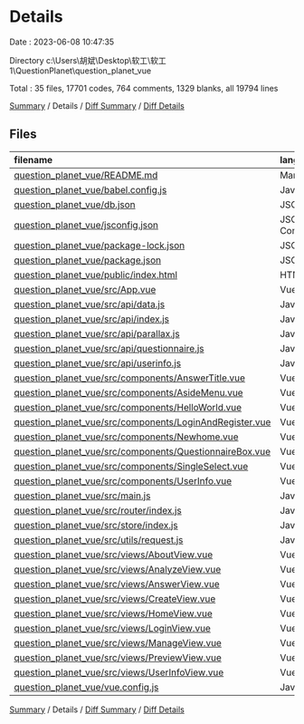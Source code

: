 # Details

Date : 2023-06-08 10:47:35

Directory c:\\Users\\胡斌\\Desktop\\软工\\软工1\\QuestionPlanet\\question_planet_vue

Total : 35 files,  17701 codes, 764 comments, 1329 blanks, all 19794 lines

[Summary](results.md) / Details / [Diff Summary](diff.md) / [Diff Details](diff-details.md)

## Files
| filename | language | code | comment | blank | total |
| :--- | :--- | ---: | ---: | ---: | ---: |
| [question_planet_vue/README.md](/question_planet_vue/README.md) | Markdown | 15 | 0 | 5 | 20 |
| [question_planet_vue/babel.config.js](/question_planet_vue/babel.config.js) | JavaScript | 5 | 0 | 1 | 6 |
| [question_planet_vue/db.json](/question_planet_vue/db.json) | JSON | 12 | 0 | 0 | 12 |
| [question_planet_vue/jsconfig.json](/question_planet_vue/jsconfig.json) | JSON with Comments | 8 | 12 | 0 | 20 |
| [question_planet_vue/package-lock.json](/question_planet_vue/package-lock.json) | JSON | 9,684 | 0 | 1 | 9,685 |
| [question_planet_vue/package.json](/question_planet_vue/package.json) | JSON | 32 | 0 | 1 | 33 |
| [question_planet_vue/public/index.html](/question_planet_vue/public/index.html) | HTML | 16 | 1 | 1 | 18 |
| [question_planet_vue/src/App.vue](/question_planet_vue/src/App.vue) | Vue | 347 | 17 | 59 | 423 |
| [question_planet_vue/src/api/data.js](/question_planet_vue/src/api/data.js) | JavaScript | 65 | 8 | 11 | 84 |
| [question_planet_vue/src/api/index.js](/question_planet_vue/src/api/index.js) | JavaScript | 8 | 0 | 1 | 9 |
| [question_planet_vue/src/api/parallax.js](/question_planet_vue/src/api/parallax.js) | JavaScript | 441 | 44 | 66 | 551 |
| [question_planet_vue/src/api/questionnaire.js](/question_planet_vue/src/api/questionnaire.js) | JavaScript | 61 | 7 | 7 | 75 |
| [question_planet_vue/src/api/userinfo.js](/question_planet_vue/src/api/userinfo.js) | JavaScript | 105 | 14 | 18 | 137 |
| [question_planet_vue/src/components/AnswerTitle.vue](/question_planet_vue/src/components/AnswerTitle.vue) | Vue | 50 | 1 | 10 | 61 |
| [question_planet_vue/src/components/AsideMenu.vue](/question_planet_vue/src/components/AsideMenu.vue) | Vue | 287 | 41 | 43 | 371 |
| [question_planet_vue/src/components/HelloWorld.vue](/question_planet_vue/src/components/HelloWorld.vue) | Vue | 56 | 1 | 3 | 60 |
| [question_planet_vue/src/components/LoginAndRegister.vue](/question_planet_vue/src/components/LoginAndRegister.vue) | Vue | 420 | 14 | 82 | 516 |
| [question_planet_vue/src/components/Newhome.vue](/question_planet_vue/src/components/Newhome.vue) | Vue | 44 | 2 | 15 | 61 |
| [question_planet_vue/src/components/QuestionnaireBox.vue](/question_planet_vue/src/components/QuestionnaireBox.vue) | Vue | 13 | 0 | 3 | 16 |
| [question_planet_vue/src/components/SingleSelect.vue](/question_planet_vue/src/components/SingleSelect.vue) | Vue | 173 | 1 | 28 | 202 |
| [question_planet_vue/src/components/UserInfo.vue](/question_planet_vue/src/components/UserInfo.vue) | Vue | 225 | 9 | 48 | 282 |
| [question_planet_vue/src/main.js](/question_planet_vue/src/main.js) | JavaScript | 18 | 2 | 9 | 29 |
| [question_planet_vue/src/router/index.js](/question_planet_vue/src/router/index.js) | JavaScript | 81 | 0 | 10 | 91 |
| [question_planet_vue/src/store/index.js](/question_planet_vue/src/store/index.js) | JavaScript | 24 | 0 | 6 | 30 |
| [question_planet_vue/src/utils/request.js](/question_planet_vue/src/utils/request.js) | JavaScript | 24 | 5 | 6 | 35 |
| [question_planet_vue/src/views/AboutView.vue](/question_planet_vue/src/views/AboutView.vue) | Vue | 139 | 16 | 28 | 183 |
| [question_planet_vue/src/views/AnalyzeView.vue](/question_planet_vue/src/views/AnalyzeView.vue) | Vue | 612 | 73 | 115 | 800 |
| [question_planet_vue/src/views/AnswerView.vue](/question_planet_vue/src/views/AnswerView.vue) | Vue | 784 | 45 | 104 | 933 |
| [question_planet_vue/src/views/CreateView.vue](/question_planet_vue/src/views/CreateView.vue) | Vue | 1,266 | 95 | 169 | 1,530 |
| [question_planet_vue/src/views/HomeView.vue](/question_planet_vue/src/views/HomeView.vue) | Vue | 27 | 123 | 15 | 165 |
| [question_planet_vue/src/views/LoginView.vue](/question_planet_vue/src/views/LoginView.vue) | Vue | 209 | 58 | 47 | 314 |
| [question_planet_vue/src/views/ManageView.vue](/question_planet_vue/src/views/ManageView.vue) | Vue | 1,193 | 74 | 218 | 1,485 |
| [question_planet_vue/src/views/PreviewView.vue](/question_planet_vue/src/views/PreviewView.vue) | Vue | 690 | 45 | 91 | 826 |
| [question_planet_vue/src/views/UserInfoView.vue](/question_planet_vue/src/views/UserInfoView.vue) | Vue | 563 | 49 | 106 | 718 |
| [question_planet_vue/vue.config.js](/question_planet_vue/vue.config.js) | JavaScript | 4 | 7 | 2 | 13 |

[Summary](results.md) / Details / [Diff Summary](diff.md) / [Diff Details](diff-details.md)
